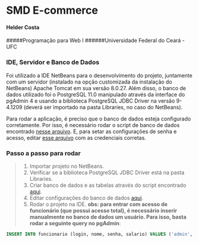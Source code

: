 # SMD E-commerce
#### Helder Costa
#####Programação para Web I
######Universidade Federal do Ceará - UFC

### IDE, Servidor e Banco de Dados
Foi utilizado a IDE NetBeans para o desenvolvimento do projeto, juntamente com um servidor (instalado na opção customizada da instalação do NetBeans) Apache Tomcat em sua versão 8.0.27.
Além disso, o banco de dados utilizado foi o PostgreSQL 11.0 manipulado através da interface do pgAdmin 4 e usando a biblioteca PostgreSQL JDBC Driver na versão 9-4.1209 (deverá ser importado na pasta Libraries, no caso do NetBeans).

Para rodar a aplicação, é preciso que o banco de dados esteja configurado corretamente. Por isso, é necessário rodar o script de banco de dados encontrado [nesse arquivo](https://github.com/heldercostaa/web1-e_commerce/blob/master/src/java/_database/script_ddl.sql).
E, para setar as configurações de senha e acesso, editar [esse arquivo](https://github.com/heldercostaa/web1-e_commerce/blob/master/src/java/config/Configuracao.java) com as credenciais corretas.

### Passo a passo para rodar
> 1. Importar projeto no NetBeans.
> 2. Verificar se a biblioteca PostgreSQL JDBC Driver está na pasta Libraries.
> 3. Criar banco de dados e as tabelas através do script encontrado [aqui](https://github.com/heldercostaa/web1-e_commerce/blob/master/src/java/_database/script_ddl.sql).
> 4. Editar configurações do banco de dados [aqui](https://github.com/heldercostaa/web1-e_commerce/blob/master/src/java/config/Configuracao.java).
> 5. Rodar o projeto na IDE.
**obs: para entrar com acesso de funcionário (que possui acesso total), é necessário inserir manualmente no banco de dados um usuário. Para isso, basta rodar a seguinte query no pgAdmin**:
```SQL
INSERT INTO funcionario (login, nome, senha, salario) VALUES ('admin', 'administrador', 'admin', 0);
```

<!-- 
    Para saber mais sobre a sintaxe markdown, veja [este guia](https://guides.github.com/features/mastering-markdown/). 
-->
